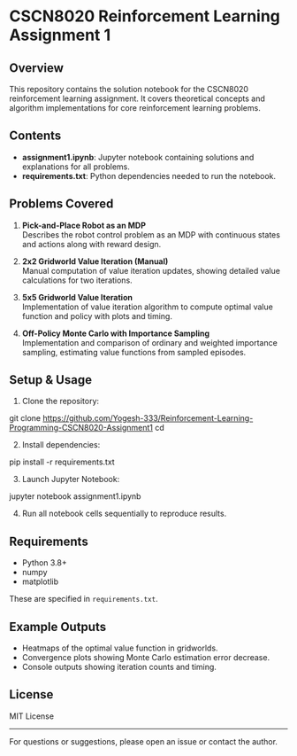# CSCN8020 Reinforcement Learning Assignment 1

## Overview

This repository contains the solution notebook for the CSCN8020 reinforcement learning assignment. It covers theoretical concepts and algorithm implementations for core reinforcement learning problems.

## Contents

- **assignment1.ipynb**: Jupyter notebook containing solutions and explanations for all problems.
- **requirements.txt**: Python dependencies needed to run the notebook.

## Problems Covered

1. **Pick-and-Place Robot as an MDP**  
   Describes the robot control problem as an MDP with continuous states and actions along with reward design.

2. **2x2 Gridworld Value Iteration (Manual)**  
   Manual computation of value iteration updates, showing detailed value calculations for two iterations.

3. **5x5 Gridworld Value Iteration**  
   Implementation of value iteration algorithm to compute optimal value function and policy with plots and timing.

4. **Off-Policy Monte Carlo with Importance Sampling**  
   Implementation and comparison of ordinary and weighted importance sampling, estimating value functions from sampled episodes.

## Setup & Usage

1. Clone the repository:

git clone <https://github.com/Yogesh-333/Reinforcement-Learning-Programming-CSCN8020-Assignment1>
cd <your-project-directory>


2. Install dependencies:

pip install -r requirements.txt


3. Launch Jupyter Notebook:

jupyter notebook assignment1.ipynb


4. Run all notebook cells sequentially to reproduce results.

## Requirements

- Python 3.8+
- numpy
- matplotlib

These are specified in `requirements.txt`.

## Example Outputs

- Heatmaps of the optimal value function in gridworlds.
- Convergence plots showing Monte Carlo estimation error decrease.
- Console outputs showing iteration counts and timing.

## License

MIT License

---

For questions or suggestions, please open an issue or contact the author.
